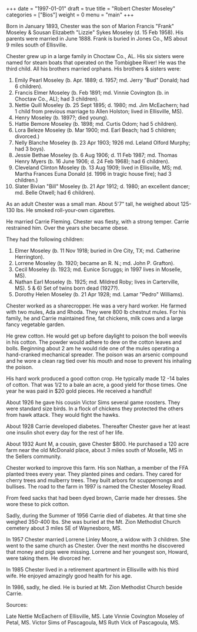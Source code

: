 +++
date = "1997-01-01"
draft = true
title = "Robert Chester Moseley"
categories = ["Bios"]
weight = 0
menu =  "main"
+++

Born in January 1893, Chester was the son of Marion Francis "Frank" Moseley & Sousan Elizabeth "Lizzie" Sykes Moseley (d. 15 Feb 1958).  His parents were married in June 1888.  Frank is buried in Jones Co., MS about 9 miles south of Ellisville.

Chester grew up in a large family in Choctaw Co., AL.  His six sisters were named for steam boats that operated on the Tombigbee River!  He was the third child.  All his brothers married orphans.  His brothers & sisters were:

1. Emily Pearl Moseley (b. Apr. 1889; d. 1957; md. Jerry "Bud" Donald; had 6 children).
2. Francis Elmer Moseley (b. Feb 1891; md. Vinnie Covington (b. in Choctaw Co., AL); had 3 children).
4. Nettie Quill Moseley (b. 25 Sept 1895; d. 1980; md. Jim McEachern; had 1 child from previous marriage to Allen Holston; lived in Ellisville, MS).
5. Henry Moseley (b. 1897?; died young).
6. Hattie Bemore Moseley (b. 1898; md. Curtis Odom; had 5 children).
7. Lora Beleze Moseley (b. Mar 1900; md. Earl Beach; had 5 children; divorced.)
8. Nelly Blanche Moseley (b. 23 Apr 1903; 1926 md. Leland Olford Murphy; had 3 boys).
9. Jessie Bethae Moseley (b. 6 Aug 1906; d. 11 Feb 1987; md. Thomas Henry Myers (b. 16 June 1906; d. 24 Feb 1968); had 6 children).
10. Cleveland Clinton Moseley (b. 13 Aug 1909; lived in Ellisville, MS; md. Martha Frances Euna Donald (d. 1996 in tragic house fire); had 3 children.)
11. Slater Bivian "Bill" Moseley (b. 21 Apr 1912; d. 1980; an excellent dancer; md. Belle Otwell; had 6 children). 

As an adult Chester was a small man.   About 5'7" tall, he weighed about 125-130 lbs.  He smoked roll-your-own cigarettes.

He married Carrie Fleming.  Chester was fiesty, with a strong temper.  Carrie restrained him.  Over the years she became obese.

They had the following children:

1) Elmer Moseley (b. 11 Nov 1918; buried in Ore City, TX; md. Catherine Herrington).
2) Lorrene Moseley (b. 1920; became an R. N.; md. John P. Grafton). 
3) Cecil Moseley (b. 1923; md. Eunice Scruggs; in 1997 lives in Moselle, MS).
4) Nathan Earl Moseley (b. 1925; md. Mildred Roby; lives in Carterville, MS).
5 & 6) Set of twins born dead (1927?). 
7) Dorothy Helen Moseley (b. 21 Apr 1928; md. Lamar "Pedro" Williams).

Chester worked as a sharecropper.  He was a very hard worker.  He farmed with two mules, Ada and Rhoda.  They were 800 lb chestnut mules.  For his family, he and Carrie maintained fine, fat chickens, milk cows and a large fancy vegetable garden.

He grew cotton.  He would get up before daylight to poison the boll weevils in his cotton.  The powder would adhere to dew on the cotton leaves and bolls.  Beginning about 2 am he would ride one of the mules operating a hand-cranked mechanical spreader.  The poison was an arsenic compound and he wore a clean rag tied over his mouth and nose to prevent his inhaling the poison.

His hard work produced a good cotton crop.  He typically made 12 -14 bales of cotton.  That was 1/2 to a bale an acre, a good yield for those times.  One year he was paid in $20 gold pieces.  He received a handful!      

About 1926 he gave his cousin Victor Sims several game roosters.  They were standard size birds.  In a flock of chickens they protected the others from hawk attack.  They would fight the hawks.

About 1928 Carrie developed diabetes.  Thereafter Chester gave her at least one insulin shot every day for the rest of her life.

About 1932 Aunt M, a cousin, gave Chester $800.  He purchased a 120 acre farm near the old McDonald place, about 3 miles south of Moselle, MS in the Sellers community.  

Chester worked to improve this farm.  His son Nathan, a member of the FFA planted trees every year.  They planted pines and cedars.  They cared for cherry trees and mulberry trees.  They built arbors for scuppernongs and bullises.  The road to the farm in 1997 is named the Chester Moseley Road.

From feed sacks that had been dyed brown, Carrie made her dresses.  She wore these to pick cotton.

Sadly, during the Summer of 1956 Carrie died of diabetes.  At that time she weighed 350-400 lbs.  She was buried at the Mt. Zion Methodist Church cemetery about 3 miles SE of Waynesboro, MS.

In 1957 Chester married Lorrene Linley Moore, a widow with 3 children.  She went to the same church as Chester.  Over the next months he discovered that money and pigs were missing.  Lorrene and her youngest son, Howard, were taking them.  He divorced her.

In 1985 Chester lived in a retirement apartment in Ellisville with his third wife.  He enjoyed amazingly good health for his age. 

In 1986, sadly, he died.  He is buried at Mt. Zion Methodist Church beside Carrie.

Sources:

Late Nettie McEachern of Ellisville, MS.
Late Vinnie Covington Moseley of Petal, MS.
Victor Sims of Pascagoula, MS
Ruth Vick of Pascagoula, MS.
